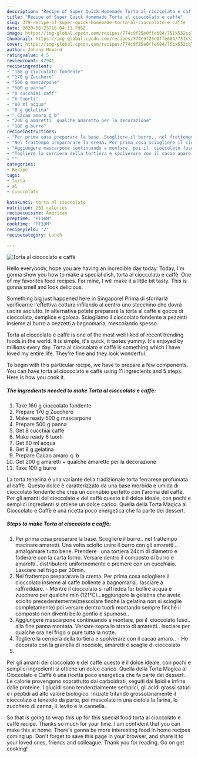 ```yaml
---
description: "Recipe of Super Quick Homemade Torta al cioccolato e caffè"
title: "Recipe of Super Quick Homemade Torta al cioccolato e caffè"
slug: 379-recipe-of-super-quick-homemade-torta-al-cioccolato-e-caffe
date: 2020-06-25T16:04:11.795Z
image: https://img-global.cpcdn.com/recipes/774c9f25e0ffe684/751x532cq70/torta-al-cioccolato-e-caffe-recipe-main-photo.jpg
thumbnail: https://img-global.cpcdn.com/recipes/774c9f25e0ffe684/751x532cq70/torta-al-cioccolato-e-caffe-recipe-main-photo.jpg
cover: https://img-global.cpcdn.com/recipes/774c9f25e0ffe684/751x532cq70/torta-al-cioccolato-e-caffe-recipe-main-photo.jpg
author: Johnny Howard
ratingvalue: 4.5
reviewcount: 42941
recipeingredient:
- "160 g cioccolato fondente"
- "170 g Zucchero"
- "500 g mascarpone"
- "500 g panna"
- "8 cucchiai caff"
- "6 tuorli"
- "80 ml acqua"
- "8 g gelatina"
- " Cacao amaro q b"
- "200 g amaretti  qualche amaretto per la decorazione"
- "100 g burro"
recipeinstructions:
- "Per prima cosa preparare la base. Scogliere il burro.. nel frattempo macinare amaretti. Una volta sciolto unire il burro con gli amaretti... amalgamare tutto bene. Prendere   una tortiera 24cm di diametro e foderare con la carta forno. Versare dentro il composto di burro e amaretti.. distributore uniformemente e premere con un cucchiaio. Lasciare nel frigo per 30min."
- "Nel frattempo prepararare la crema. Per prima cosa sciogliere il cioccolato insieme al caffé bollente a bagnomaria.. lasciare a raffreddare. Mentre il cioccolato si raffredda far bollire acqua e zucchero per qualche min (121°C)...aggiungere la gelatina che avete sciolto precedentemente(mescolare finché la gelatina non si scioglie completamente) poi versare dentro tuorli montando sempre finché il composto non diventi bello gonfio e spumoso.."
- "Aggiungere mascarpone continuando a montare, poi il  cioccolato fuso.. alla fine panna montata. Versare sopra lo strato di amaretti.. lasciare per qualche ora nel frigo o pure tutta la notte."
- "Togliere la cerniera della tortiera e spolverare con il cacao amaro..  Ho decorato con la granella di nocciole, amaretti e scaglie di cioccolato"
- ""
categories:
- Recipe
tags:
- torta
- al
- cioccolato

katakunci: torta al cioccolato 
nutrition: 251 calories
recipecuisine: American
preptime: "PT16M"
cooktime: "PT33M"
recipeyield: "2"
recipecategory: Lunch

---
```



![Torta al cioccolato e caffè](https://img-global.cpcdn.com/recipes/774c9f25e0ffe684/751x532cq70/torta-al-cioccolato-e-caffe-recipe-main-photo.jpg)

Hello everybody, hope you are having an incredible day today. Today, I'm gonna show you how to make a special dish, torta al cioccolato e caffè. One of my favorites food recipes. For mine, I will make it a little bit tasty. This is gonna smell and look delicious.

Something big just happened here in Singapore! Prima di sfornarla verificarne l&#39;effettiva cottura infilando al centro uno stecchino che dovrà uscire asciutto. In alternativa potete preparare la torta al caffè e gocce di cioccolato, semplice e golosa. Sciogliamo il cioccolato fondente a pezzetti insieme al burro a pezzetti a bagnomaria, mescolando spesso.

Torta al cioccolato e caffè is one of the most well liked of recent trending foods in the world. It is simple, it's quick, it tastes yummy. It's enjoyed by millions every day. Torta al cioccolato e caffè is something which I have loved my entire life. They're fine and they look wonderful.


To begin with this particular recipe, we have to prepare a few components. You can have torta al cioccolato e caffè using 11 ingredients and 5 steps. Here is how you cook it.

<!--inarticleads1-->

##### The ingredients needed to make Torta al cioccolato e caffè:

1. Take 160 g cioccolato fondente
1. Prepare 170 g Zucchero
1. Make ready 500 g mascarpone
1. Prepare 500 g panna
1. Get 8 cucchiai caffé
1. Make ready 6 tuorli
1. Get 80 ml acqua
1. Get 8 g gelatina
1. Prepare  Cacao amaro q. b
1. Get 200 g amaretti + qualche amaretto per la decorazione
1. Take 100 g burro


La torta tenerina è una variante della tradizionale torta ferrarese profumata al caffè. Questo dolce è caratterizzato da una base morbida e umida di cioccolato fondente che crea un connubio perfetto con l&#39;aroma del caffè. Per gli amanti del cioccolato e del caffè questo è il dolce ideale, con pochi e semplici ingredienti si ottiene un dolce carico. Quella della Torta Magica al Cioccolato e Caffè è una ricetta poco energetica che fa parte dei dessert. 

<!--inarticleads2-->

##### Steps to make Torta al cioccolato e caffè:

1. Per prima cosa preparare la base. Scogliere il burro.. nel frattempo macinare amaretti. Una volta sciolto unire il burro con gli amaretti... amalgamare tutto bene. Prendere   una tortiera 24cm di diametro e foderare con la carta forno. Versare dentro il composto di burro e amaretti.. distributore uniformemente e premere con un cucchiaio. Lasciare nel frigo per 30min.
1. Nel frattempo prepararare la crema. Per prima cosa sciogliere il cioccolato insieme al caffé bollente a bagnomaria.. lasciare a raffreddare. - Mentre il cioccolato si raffredda far bollire acqua e zucchero per qualche min (121°C)...aggiungere la gelatina che avete sciolto precedentemente(mescolare finché la gelatina non si scioglie completamente) poi versare dentro tuorli montando sempre finché il composto non diventi bello gonfio e spumoso..
1. Aggiungere mascarpone continuando a montare, poi il  cioccolato fuso.. alla fine panna montata. Versare sopra lo strato di amaretti.. lasciare per qualche ora nel frigo o pure tutta la notte.
1. Togliere la cerniera della tortiera e spolverare con il cacao amaro..  - Ho decorato con la granella di nocciole, amaretti e scaglie di cioccolato
1. 


Per gli amanti del cioccolato e del caffè questo è il dolce ideale, con pochi e semplici ingredienti si ottiene un dolce carico. Quella della Torta Magica al Cioccolato e Caffè è una ricetta poco energetica che fa parte dei dessert. Le calorie provengono soprattutto dai carboidrati, seguiti dai lipidi e infine dalle proteine. I glucidi sono tendenzialmente semplici, gli acidi grassi saturi e i peptidi ad alto valore biologico. Iniziate tritando grossolanamente il cioccolato e tenetelo da parte, poi mescolate in una ciotola la farina, lo zucchero di canna, il lievito e la cannella. 

So that is going to wrap this up for this special food torta al cioccolato e caffè recipe. Thanks so much for your time. I am confident that you can make this at home. There's gonna be more interesting food in home recipes coming up. Don't forget to save this page in your browser, and share it to your loved ones, friends and colleague. Thank you for reading. Go on get cooking!
